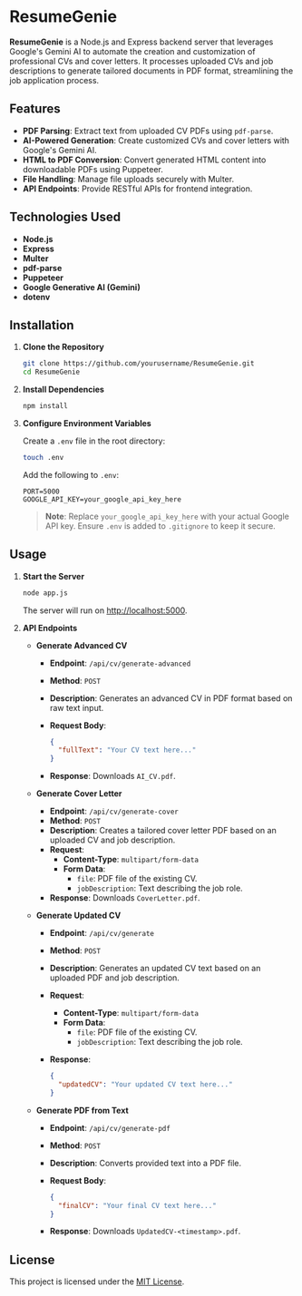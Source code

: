 
# ResumeGenie

**ResumeGenie** is a Node.js and Express backend server that leverages Google's Gemini AI to automate the creation and customization of professional CVs and cover letters. It processes uploaded CVs and job descriptions to generate tailored documents in PDF format, streamlining the job application process.

## Features

- **PDF Parsing**: Extract text from uploaded CV PDFs using `pdf-parse`.
- **AI-Powered Generation**: Create customized CVs and cover letters with Google's Gemini AI.
- **HTML to PDF Conversion**: Convert generated HTML content into downloadable PDFs using Puppeteer.
- **File Handling**: Manage file uploads securely with Multer.
- **API Endpoints**: Provide RESTful APIs for frontend integration.

## Technologies Used

- **Node.js**
- **Express**
- **Multer**
- **pdf-parse**
- **Puppeteer**
- **Google Generative AI (Gemini)**
- **dotenv**

## Installation

1. **Clone the Repository**

   ```bash
   git clone https://github.com/yourusername/ResumeGenie.git
   cd ResumeGenie
   ```

2. **Install Dependencies**

   ```bash
   npm install
   ```

3. **Configure Environment Variables**

   Create a `.env` file in the root directory:

   ```bash
   touch .env
   ```

   Add the following to `.env`:

   ```env
   PORT=5000
   GOOGLE_API_KEY=your_google_api_key_here
   ```

   > **Note**: Replace `your_google_api_key_here` with your actual Google API key. Ensure `.env` is added to `.gitignore` to keep it secure.

## Usage

1. **Start the Server**

   ```bash
   node app.js
   ```

   The server will run on [http://localhost:5000](http://localhost:5000).

2. **API Endpoints**

   - **Generate Advanced CV**

     - **Endpoint**: `/api/cv/generate-advanced`
     - **Method**: `POST`
     - **Description**: Generates an advanced CV in PDF format based on raw text input.
     - **Request Body**:

       ```json
       {
         "fullText": "Your CV text here..."
       }
       ```

     - **Response**: Downloads `AI_CV.pdf`.

   - **Generate Cover Letter**

     - **Endpoint**: `/api/cv/generate-cover`
     - **Method**: `POST`
     - **Description**: Creates a tailored cover letter PDF based on an uploaded CV and job description.
     - **Request**:
       - **Content-Type**: `multipart/form-data`
       - **Form Data**:
         - `file`: PDF file of the existing CV.
         - `jobDescription`: Text describing the job role.
     - **Response**: Downloads `CoverLetter.pdf`.

   - **Generate Updated CV**

     - **Endpoint**: `/api/cv/generate`
     - **Method**: `POST`
     - **Description**: Generates an updated CV text based on an uploaded PDF and job description.
     - **Request**:
       - **Content-Type**: `multipart/form-data`
       - **Form Data**:
         - `file`: PDF file of the existing CV.
         - `jobDescription`: Text describing the job role.
     - **Response**:

       ```json
       {
         "updatedCV": "Your updated CV text here..."
       }
       ```

   - **Generate PDF from Text**

     - **Endpoint**: `/api/cv/generate-pdf`
     - **Method**: `POST`
     - **Description**: Converts provided text into a PDF file.
     - **Request Body**:

       ```json
       {
         "finalCV": "Your final CV text here..."
       }
       ```

     - **Response**: Downloads `UpdatedCV-<timestamp>.pdf`.


## License

This project is licensed under the [MIT License](LICENSE).
